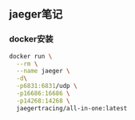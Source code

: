 ## jaeger笔记



### docker安装

```sh
docker run \
  --rm \
  --name jaeger \
  -d\
  -p6831:6831/udp \
  -p16686:16686 \
  -p14268:14268 \
  jaegertracing/all-in-one:latest

```

